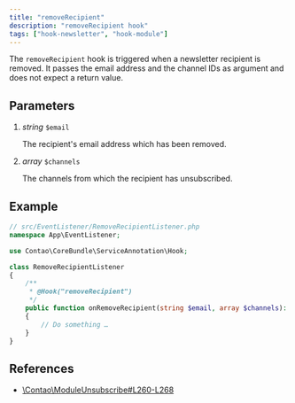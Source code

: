 ```yaml
---
title: "removeRecipient"
description: "removeRecipient hook"
tags: ["hook-newsletter", "hook-module"]
---
```



The `removeRecipient` hook is triggered when a newsletter recipient is removed.
It passes the email address and the channel IDs as argument and does not expect
a return value.


## Parameters

1. *string* `$email`

    The recipient's email address which has been removed.

2. *array* `$channels`

    The channels from which the recipient has unsubscribed.


## Example

```php
// src/EventListener/RemoveRecipientListener.php
namespace App\EventListener;

use Contao\CoreBundle\ServiceAnnotation\Hook;

class RemoveRecipientListener
{
    /**
     * @Hook("removeRecipient")
     */
    public function onRemoveRecipient(string $email, array $channels): void
    {
        // Do something …
    }
}
```


## References

* [\Contao\ModuleUnsubscribe#L260-L268](https://github.com/contao/contao/blob/4.7.6/newsletter-bundle/src/Resources/contao/modules/ModuleUnsubscribe#L260-L268)
